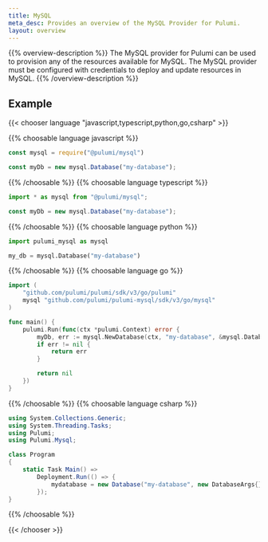 ```yaml
---
title: MySQL
meta_desc: Provides an overview of the MySQL Provider for Pulumi.
layout: overview
---
```


{{% overview-description %}}
The MySQL provider for Pulumi can be used to provision any of the resources available for MySQL.
The MySQL provider must be configured with credentials to deploy and update resources in MySQL.
{{% /overview-description %}}

## Example

{{< chooser language "javascript,typescript,python,go,csharp" >}}

{{% choosable language javascript %}}

```javascript
const mysql = require("@pulumi/mysql")

const myDb = new mysql.Database("my-database");
```

{{% /choosable %}}
{{% choosable language typescript %}}

```typescript
import * as mysql from "@pulumi/mysql";

const myDb = new mysql.Database("my-database");
```

{{% /choosable %}}
{{% choosable language python %}}

```python
import pulumi_mysql as mysql

my_db = mysql.Database("my-database")
```

{{% /choosable %}}
{{% choosable language go %}}

```go
import (
	"github.com/pulumi/pulumi/sdk/v3/go/pulumi"
	mysql "github.com/pulumi/pulumi-mysql/sdk/v3/go/mysql"
)

func main() {
	pulumi.Run(func(ctx *pulumi.Context) error {
		myDb, err := mysql.NewDatabase(ctx, "my-database", &mysql.DatabaseArgs{})
		if err != nil {
			return err
		}

		return nil
	})
}

```

{{% /choosable %}}
{{% choosable language csharp %}}

```csharp
using System.Collections.Generic;
using System.Threading.Tasks;
using Pulumi;
using Pulumi.Mysql;

class Program
{
    static Task Main() =>
        Deployment.Run(() => {
            mydatabase = new Database("my-database", new DatabaseArgs{});
        });
}
```

{{% /choosable %}}

{{< /chooser >}}
